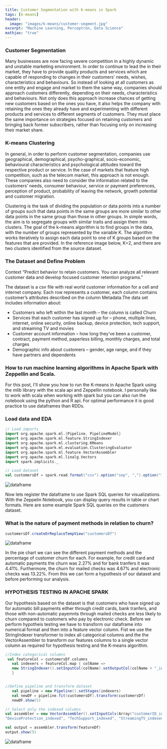 ```yaml
---
title: Customer Segmentation with K-means in Spark
tags: [k-means]
header:
  image: "images/k-means/customer-segment.jpg"
excerpt: "Machine Learning, Perceptron, Data Science"
mathjax: "true"
---
```


### Customer Segmentation
Many businesses are now facing severe competition in a highly dynamic and unstable marketing environment. In order to continue to lead the in their market, they have to provide quality products and services which are capable of responding  to changes in their customers’ needs, wishes, characteristics and behaviours. So instead of looking at all customers as one entity and engage and market to them the same way, companies should approach customers differently, depending on their needs, characteristics and behaviours. Not only does this approach increase chances of getting new customers based on the ones you have, it also helps the company with retaining the ones they already have and experimenting with different products and services to different segments of customers. They must place the same importance on strategies focused on retaining customers and bringing back former subscribers, rather than focusing only on  increasing their market share.

### K-means Clustering
In general, in order to perform customer segmentation, companies use geographical, demographical, psycho-graphical, socio-economic, behavioural characteristics and psychological attitudes toward the respective product or service. In the case of markets that feature high competition, such as the telecom market, this approach is not enough. These companies also need to consider the information related to the customers’ needs, consumer behaviour, service or payment preferences, perception of product, probability of leaving the network, growth potential and customer migration.

Clustering is the task of dividing the population or data points into a number of groups such that data points in the same groups are more similar to other data points in the same group than those in other groups. In simple words, the aim is to segregate groups with similar traits and assign them into clusters. The goal of the k-means algorithm is to find groups in the data, with the number of groups represented by the variable K. The algorithm works iteratively to assign each data point to one of K groups based on the features that are provided. In the reference image below, K=2, and there are two clusters identified from the source dataset.

### The Dataset and Define Problem

Context
“Predict behavior to retain customers. You can analyze all relevant customer data and develop focused customer retention programs.”

The dataset is a csv file with real world customer information for a cell and internet company. Each row represents a customer, each column contains customer’s attributes described on the column Metadata.The data set includes information about:

- Customers who left within the last month – the column is called Churn
- Services that each customer has signed up for – phone, multiple lines, internet, online security, online backup, device protection, tech support, and streaming TV and movies
- Customer account information – how long they’ve been a customer, contract, payment method, paperless billing, monthly charges, and total charges
- Demographic info about customers – gender, age range, and if they have partners and dependents

### How to run machine learning algorithms in Apache Spark with Zeppellin and Scala.

For this post, I'll show you how to run the K-means in Apache Spark using the mlib library with the scala api and Zeppellin notebook. I personally like to work with scala when working with spark but you can also run the notebook using the python and R api. For optimal performance it is good practice to use dataframes than RDDs.

### Load data and EDA

```scala
// Load imports
import org.apache.spark.ml.{Pipeline, PipelineModel}
import org.apache.spark.ml.feature.StringIndexer
import org.apache.spark.ml.clustering.KMeans
import org.apache.spark.ml.evaluation.ClusteringEvaluator
import org.apache.spark.ml.feature.VectorAssembler
import org.apache.spark.ml.linalg.Vectors
import spark.implicits._

// Load dataset
val customersDf = spark.read.format("csv").option("sep", ",").option("inferSchema", "true").option("header", "true").load("file://///Users/khumbokaunda/Desktop/BIGDATA/DATASETS/Telco-Customer-Churn.csv").cache()
```
<img src="{{ site.url }}{{ site.baseurl }}/images/k-means/k-means1.jpg" alt="dataframe">

Now lets register the dataframe to use Spark SQL queries for visualizations. With the Zeppelin Notebook, you can display query results in table or chart formats. Here are some example Spark SQL queries on the customers dataset.
### What is the nature of payment methods in relation to churn?
```scala
customersDf.createOrReplaceTempView("customersDf")
```
<img src="{{ site.url }}{{ site.baseurl }}/images/k-means/k-means2.jpg" alt="dataframe">

In the pie chart we can see the different payment methods and the percentage of customer churn for each. For example, for credit card and automatic payments the churn was 2.27% and for bank tranfers it was 4.41%. Furthermore, the churn for mailed checks was 4.67% and electronic checks was 13.22%. From this we can form a hypothesis of our dataset and before performing our analysis.

### HYPOTHESIS TESTING IN APACHE SPARK
Our hypothesis based on the dataset is that customers who have signed up for automatic bill payments either through credit cards, bank tranfers, and those with non-automatic payemnts through mailed checks are less likely to churn compared to customers who pay by electronic check. Before we perform hypotheis testing we have to transform our dataframe into numerical format and then into a feature vector column. Fist we use the StringIndexer transformer to index all categorical columns and the the VectorAssembler to transform our features columns to a single vector column as required for hypothesis testing and the K-means algorithm.

```scala
//Index categorical columns
 val featureCol = customersDf.columns
   val indexers = featureCol.map { colName =>
   new StringIndexer().setInputCol(colName).setOutputCol(colName + "_indexed")
   }


//Define pipeline and transform dataset
   val pipeline = new Pipeline().setStages(indexers)      
   val newDF = pipeline.fit(customersDf).transform(customersDf)
   newDF.show(5)

// Select only the indexed columns
val assembler = new VectorAssembler().setInputCols(Array("customerID_indexed", "gender_indexed", "seniorCitizen_indexed", "Partner_indexed", "Dependents_indexed", "tenure_indexed", "PhoneService_indexed", "MultipleLines_indexed", "InternetService_indexed", "OnlineSecurity_indexed" , "OnlineBackup_indexed",
"DeviceProtection_indexed", "TechSupport_indexed", "StreamingTV_indexed", "Contract_indexed", "PaperlessBilling_indexed", "PaymentMethod_indexed", "MonthlyCharges_indexed", "TotalCharges_indexed")).setOutputCol("features")

val output = assembler.transform(featureDf)
output.show(5)   
```
<img src="{{ site.url }}{{ site.baseurl }}/images/k-means/k-means3.jpg" alt="dataframe">
